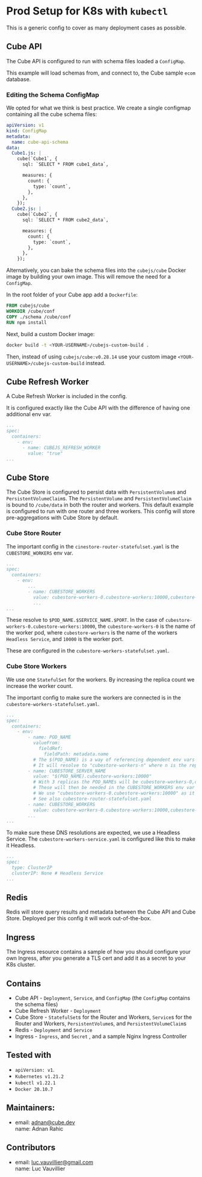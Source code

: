# Prod Setup for K8s with `kubectl`

This is a generic config to cover as many deployment cases as possible.

## Cube API

The Cube API is configured to run with schema files loaded a `ConfigMap`.

This example will load schemas from, and connect to, the Cube sample `ecom` database.

### Editing the Schema ConfigMap

We opted for what we think is best practice. We create a single configmap containing all the cube schema files:

```yaml
apiVersion: v1
kind: ConfigMap
metadata:
  name: cube-api-schema
data:
  Cube1.js: |
    cube(`Cube1`, {
      sql: `SELECT * FROM cube1_data`,

      measures: {
        count: {
          type: `count`,
        },
      },
    });
  Cube2.js: |
    cube(`Cube2`, {
      sql: `SELECT * FROM cube2_data`,

      measures: {
        count: {
          type: `count`,
        },
      },
    });
```

Alternatively, you can bake the schema files into the `cubejs/cube` Docker image by building your own image. This will remove the need for a `ConfigMap`.

In the root folder of your Cube app add a `Dockerfile`:

```Dockerfile
FROM cubejs/cube
WORKDIR /cube/conf
COPY ./schema /cube/conf
RUN npm install
```

Next, build a custom Docker image:

```bash
docker build -t <YOUR-USERNAME>/cubejs-custom-build .
```

Then, instead of using `cubejs/cube:v0.28.14` use your custom image `<YOUR-USERNAME>/cubejs-custom-build` instead.

## Cube Refresh Worker

A Cube Refresh Worker is included in the config.

It is configured exactly like the Cube API with the difference of having one additional env var.

```yaml
...
spec:
  containers:
    - env:
      - name: CUBEJS_REFRESH_WORKER
        value: "true"
...
```

## Cube Store

The Cube Store is configured to persist data with `PersistentVolume`s and `PersistentVolumeClaim`s.
The `PersistentVolume` and `PersistentVolumeClaim` is bound to `/cube/data` in both the router and workers.
This default example is configured to run with one router and three workers. This config will store pre-aggregations with Cube Store by default.

### Cube Store Router

The important config in the `cinestore-router-statefulset.yaml` is the `CUBESTORE_WORKERS` env var.

```yaml
...
spec:
  containers:
    - env:
        ...
        - name: CUBESTORE_WORKERS
          value: cubestore-workers-0.cubestore-workers:10000,cubestore-workers-1.cubestore-workers:10000,cubestore-workers-2.cubestore-workers:10000
          ...
...
```

These resolve to `$POD_NAME.$SERVICE_NAME.$PORT`. In the case of `cubestore-workers-0.cubestore-workers:10000`, the `cubestore-workers-0` is the name of the worker pod, where `cubestore-workers` is the name of the workers `Headless Service`, and `10000` is the worker port.

These are configured in the `cubestore-workers-statefulset.yaml`.

### Cube Store Workers

We use one `StatefulSet` for the workers. By increasing the replica count we increase the worker count.

The important config to make sure the workers are connected is in the `cubestore-workers-statefulset.yaml`.

```yaml
...
spec:
  containers:
    - env:
        - name: POD_NAME
          valueFrom:
            fieldRef:
              fieldPath: metadata.name
          # The $(POD_NAME) is a way of referencing dependent env vars
          # It will resolve to "cubestore-workers-n" where n is the replica number
        - name: CUBESTORE_SERVER_NAME
          value: "$(POD_NAME).cubestore-workers:10000"
          # With 3 replicas the POD_NAMEs will be cubestore-workers-0,cubestore-workers-1, and cubestore-workers-2
          # These will then be needed in the CUBESTORE_WORKERS env var as an array
          # We use "cubestore-workers-0.cubestore-workers:10000" as it points to the headless service
          # See also cubestore-router-statefulset.yaml
        - name: CUBESTORE_WORKERS
          value: cubestore-workers-0.cubestore-workers:10000,cubestore-workers-1.cubestore-workers:10000,cubestore-workers-2.cubestore-workers:10000
        ...
...
```

To make sure these DNS resolutions are expected, we use a Headless Service.
The `cubestore-workers-service.yaml` is configured like this to make it Headless.

```yaml
...
spec:
  type: ClusterIP
  clusterIP: None # Headless Service
...
```

## Redis

Redis will store query results and metadata between the Cube API and Cube Store. Deployed per this config it will work out-of-the-box.

## Ingress

The Ingress resource contains a sample of how you should configure your own Ingress, after you generate a TLS cert and add it as a secret to your K8s cluster.

## Contains

- Cube API - `Deployment`, `Service`, and `ConfigMap` (the `ConfigMap` contains the schema files)
- Cube Refresh Worker - `Deployment`
- Cube Store - `StatefulSet`s for the Router and Workers, `Service`s for the Router and Workers, `PersistentVolume`s, and `PersistentVolumeClaim`s
- Redis - `Deployment` and `Service`
- Ingress - `Ingress`, and `Secret` , and a sample Nginx Ingress Controller

## Tested with

- `apiVersion: v1`.
- `Kubernetes v1.21.2`
- `kubectl v1.22.1`
- `Docker 20.10.7`


## Maintainers:

- email: adnan@cube.dev  
  name: Adnan Rahic

## Contributors

- email: luc.vauvillier@gmail.com  
  name: Luc Vauvillier
